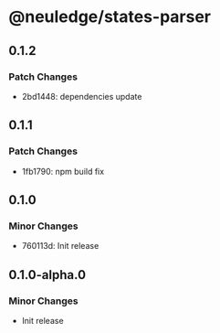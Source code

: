 # @neuledge/states-parser

## 0.1.2

### Patch Changes

- 2bd1448: dependencies update

## 0.1.1

### Patch Changes

- 1fb1790: npm build fix

## 0.1.0

### Minor Changes

- 760113d: Init release

## 0.1.0-alpha.0

### Minor Changes

- Init release
